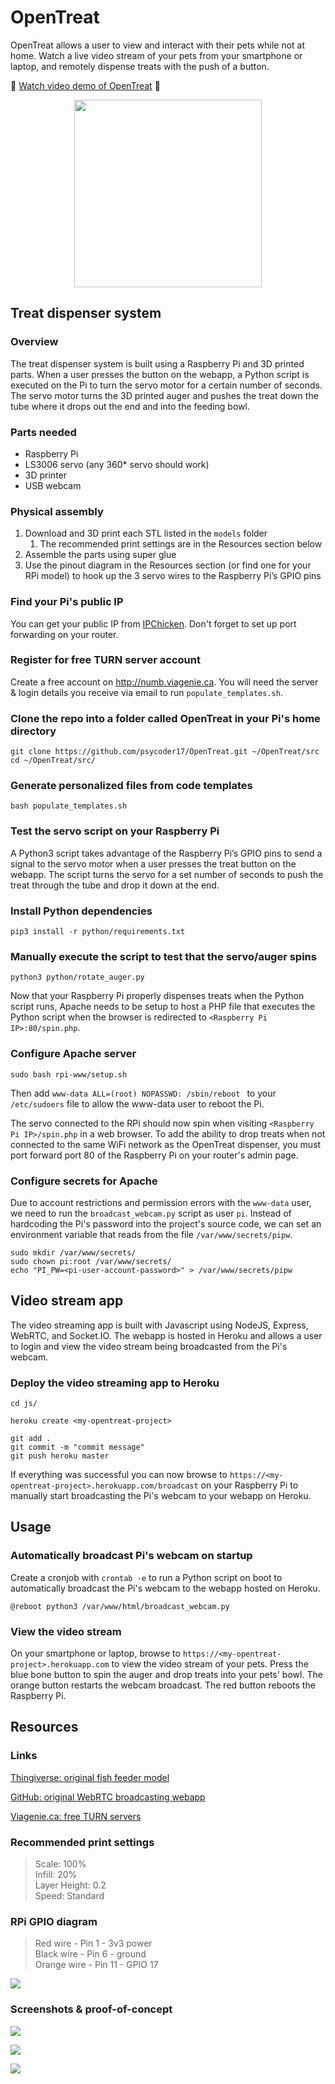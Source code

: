 # OpenTreat
OpenTreat allows a user to view and interact with their pets while not at home. Watch a live video stream of your pets from your smartphone or laptop, and remotely dispense treats with the push of a button.

:movie_camera: [Watch video demo of OpenTreat](https://youtu.be/6tzPRBlFip4) :movie_camera:

<p align="center">
  <img width="300" height="300" src="https://github.com/psycoder17/OpenTreat/blob/master/README/Icon.png">
</p>

## Treat dispenser system
### Overview
The treat dispenser system is built using a Raspberry Pi and 3D printed parts. When a user presses the button on the webapp, a Python script is executed on the Pi to turn the servo motor for a certain number of seconds. The servo motor turns the 3D printed auger and pushes the treat down the tube where it drops out the end and into the feeding bowl.

### Parts needed
* Raspberry Pi
* LS3006 servo (any 360* servo should work)
* 3D printer
* USB webcam

### Physical assembly
1. Download and 3D print each STL listed in the `models` folder
	1. The recommended print settings are in the Resources section below
2. Assemble the parts using super glue
3. Use the pinout diagram in the Resources section (or find one for your RPi model) to hook up the 3 servo wires to the Raspberry Pi’s GPIO pins

### Find your Pi's public IP
You can get your public IP from [IPChicken](https://ipchicken.com/). Don't forget to set up port forwarding on your router.

### Register for free TURN server account
Create a free account on http://numb.viagenie.ca. You will need the server & login details you receive via email to run `populate_templates.sh`.

### Clone the repo into a folder called OpenTreat in your Pi's home directory
```
git clone https://github.com/psycoder17/OpenTreat.git ~/OpenTreat/src
cd ~/OpenTreat/src/
```

### Generate personalized files from code templates
```
bash populate_templates.sh
```

### Test the servo script on your Raspberry Pi
A Python3 script takes advantage of the Raspberry Pi’s GPIO pins to send a signal to the servo motor when a user presses the treat button on the webapp. The script turns the servo for a set number of seconds to push the treat through the tube and drop it down at the end.

### Install Python dependencies
```
pip3 install -r python/requirements.txt
```

### Manually execute the script to test that the servo/auger spins
```
python3 python/rotate_auger.py
```

Now that your Raspberry Pi properly dispenses treats when the Python script runs, Apache needs to be setup to host a PHP file that executes the Python script when the browser is redirected to `<Raspberry Pi IP>:80/spin.php`.

### Configure Apache server
```
sudo bash rpi-www/setup.sh
```

Then add `www-data ALL=(root) NOPASSWD: /sbin/reboot ` to your `/etc/sudoers` file to allow the www-data user to reboot the Pi.

The servo connected to the RPi should now spin when visiting `<Raspberry Pi IP>/spin.php` in a web browser. To add the ability to drop treats when not connected to the same WiFi network as the OpenTreat dispenser, you must port forward port 80 of the Raspberry Pi on your router's admin page.

### Configure secrets for Apache
Due to account restrictions and permission errors with the `www-data` user, we need to run the `broadcast_webcam.py` script as user `pi`. Instead of hardcoding the Pi's password into the project's source code, we can set an environment variable that reads from the file `/var/www/secrets/pipw`.
```
sudo mkdir /var/www/secrets/
sudo chown pi:root /var/www/secrets/
echo "PI_PW=<pi-user-account-password>" > /var/www/secrets/pipw
```

## Video stream app
The video streaming app is built with Javascript using NodeJS, Express, WebRTC, and Socket.IO. The webapp is hosted in Heroku and allows a user to login and view the video stream being broadcasted from the Pi's webcam.

### Deploy the video streaming app to Heroku
```
cd js/

heroku create <my-opentreat-project>

git add .
git commit -m "commit message"
git push heroku master
```

If everything was successful you can now browse to `https://<my-opentreat-project>.herokuapp.com/broadcast` on your Raspberry Pi to manually start broadcasting the Pi's webcam to your webapp on Heroku.

## Usage
### Automatically broadcast Pi's webcam on startup
Create a cronjob with `crontab -e` to run a Python script on boot to automatically broadcast the Pi's webcam to the webapp hosted on Heroku.

```
@reboot python3 /var/www/html/broadcast_webcam.py
```

### View the video stream
On your smartphone or laptop, browse to `https://<my-opentreat-project>.herokuapp.com` to view the video stream of your pets. 
Press the blue bone button to spin the auger and drop treats into your pets' bowl. 
The orange button restarts the webcam broadcast.
The red button reboots the Raspberry Pi.

## Resources
### Links
[Thingiverse: original fish feeder model](https://www.thingiverse.com/thing:301532)

[GitHub: original WebRTC broadcasting webapp](https://github.com/TannerGabriel/WebRTC-Video-Broadcast)

[Viagenie.ca: free TURN servers](http://numb.viagenie.ca)

### Recommended print settings
> Scale: 100%  
> Infill: 20%  
> Layer Height: 0.2  
> Speed: Standard  

### RPi GPIO diagram
> Red wire - Pin 1 - 3v3 power  
> Black wire - Pin 6 - ground  
> Orange wire - Pin 11 - GPIO 17  

![](README/RPi-GPIO-pinout.png)

### Screenshots & proof-of-concept
![](README/Mockup-2.png)

![](README/Electronics-in-case.jpg)

![](README/Dispenser-1.gif)